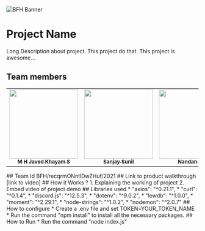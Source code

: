 ![BFH Banner](https://trello-attachments.s3.amazonaws.com/542e9c6316504d5797afbfb9/542e9c6316504d5797afbfc1/39dee8d993841943b5723510ce663233/Frame_19.png)
# Project Name
Long Description about project. This project do that. This project is awesome...
## Team members
<!-- ALL-CONTRIBUTORS-LIST:START - Do not remove or modify this section -->
<!-- prettier-ignore-start -->
<!-- markdownlint-disable -->
<table>
  <tr>
    <td align="center"><a href="https://github.com/nandakishormpai2001"><img src="https://avatars.githubusercontent.com/u/56354755?v=400" width="180px;" alt=""/><br /><sub><b>M H Javed Khayam S</b></sub></a><br />
    <td align="center"><a href="https://github.com/aswinjayaji"><img src="https://avatars.githubusercontent.com/u/56962781?v=400" width="180px;" alt=""/><br /><sub><b>Sanjay Sunil</b></sub></a><br />
      <td align="center"><a href="https://github.com/Harikrishnan6336"><img src="https://avatars.githubusercontent.com/u/56962754?v=4" width="180px;" alt=""/><br /><sub><b>Nandan N.K.</b></sub></a><br />
  </tr>
</table>
## Team Id
BFH/recqrmONntlDwZHuf/2021
## Link to product walkthrough
[link to video]
## How it Works ?
1. Explaining the working of project
2. Embed video of project demo
## Libraries used
*    "axios": "^0.21.1",
*    "curl": "^0.1.4",
*    "discord.js": "^12.5.3",
*    "dotenv": "^9.0.2",
*    "lowdb": "^1.0.0",
*    "moment": "^2.29.1",
*    "node-strings": "^1.0.2",
*    "nodemon": "^2.0.7"
## How to configure
* Create a .env file and set TOKEN=YOUR_TOKEN_NAME
* Run the command "npm install" to install all the necessary packages.
## How to Run
* Run the command "node index.js"
